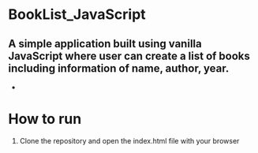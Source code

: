 # BookList_JavaScript
A simple application built using vanilla JavaScript where user  can create a list of books including information of name, author, year.
-
-
# How to run
1. Clone the repository and open the index.html file with your browser
